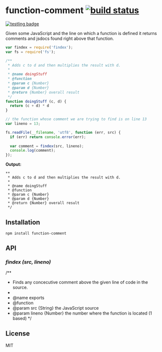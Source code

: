 # function-comment [![build status](https://secure.travis-ci.org/thlorenz/function-comment.png)](http://travis-ci.org/thlorenz/function-comment)

[![testling badge](https://ci.testling.com/thlorenz/function-comment.png)](https://ci.testling.com/thlorenz/function-comment)

Given some JavaScript and the line on which a function is defined it returns comments and jsdocs found right above that function.

```js
var findex = require('findex');
var fs = require('fs');

/**
 * Adds c to d and then multiplies the result with d.
 * 
 * @name doingStuff
 * @function
 * @param c {Number}
 * @param d {Number}
 * @return {Number} overall result
 */
function doingStuff (c, d) {
  return (c + d) * d
}

// the function whose comment we are trying to find is on line 13
var lineno = 13; 

fs.readFile(__filename, 'utf8', function (err, src) {
  if (err) return console.error(err);
  
  var comment = findex(src, lineno);
  console.log(comment);
});
```

**Output:**
```
**
 * Adds c to d and then multiplies the result with d.
 *
 * @name doingStuff
 * @function
 * @param c {Number}
 * @param d {Number}
 * @return {Number} overall result
 */
```
## Installation

    npm install function-comment

## API

### *findex (src, lineno)*
/**
 * Finds any concecutive comment above the given line of code in the source.
 *
 * @name exports
 * @function
 * @param src {String} the JavaScript source
 * @param lineno {Number} the number where the function is located (1 based)
 */

## License

MIT
